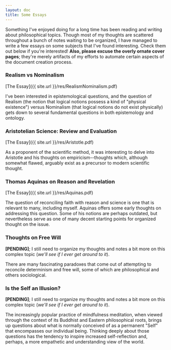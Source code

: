 ```yaml
---
layout: doc
title: Some Essays
---
```


Something I've enjoyed doing for a long time has been reading and writing about philosophical topics. Though most of my thoughts are scattered throughout a bunch of notes waiting to be organized, I have managed to write a few essays on some subjects that I've found interesting. Check them out below if you're interested! **Also, please excuse the overly ornate cover pages**; they're merely artifacts of my efforts to automate certain aspects of the document creation process.

### Realism vs Nominalism

[The Essay]({{ site.url }}/res/RealismNominalism.pdf)

I've been interested in epistemological questions, and the question of Realism (the notion that logical notions possess a kind of "physical existence") versus Nominalism (that logical notions do not exist physically) gets down to several fundamental questions in both epistemology and ontology.

### Aristotelian Science: Review and Evaluation

[The Essay]({{ site.url }}/res/Aristotle.pdf)

As a proponent of the scientific method, it was interesting to delve into Aristotle and his thoughts on empiricism--thoughts which, although somewhat flawed, arguably exist as a precursor to modern scientific thought.

### Thomas Aquinas on Reason and Revelation

[The Essay]({{ site.url }}/res/Aquinas.pdf)

The question of reconciling faith with reason and science is one that is relevant to many, including myself. Aquinas offers some early thoughts on addressing this question. Some of his notions are perhaps outdated, but nevertheless serve as one of many decent starting points for organized thought on the issue.

### Thoughts on Free Will

**[PENDING]**; I still need to organize my thoughts and notes a bit more on this complex topic (*we'll see if I ever get around to it*).

There are many fascinating paradoxes that come out of attempting to reconcile determinism and free will, some of which are philosophical and others sociological.

### Is the Self an Illusion?

**[PENDING]**; I still need to organize my thoughts and notes a bit more on this complex topic (*we'll see if I ever get around to it*).

The increasingly popular practice of mindfulness meditation, when viewed through the context of its Buddhist and Eastern philosophical roots, brings up questions about what is normally conceived of as a permanent "Self" that encompasses our individual being. Thinking deeply about those questions has the tendency to inspire increased self-reflection and, perhaps, a more empathetic and understanding view of the world.
